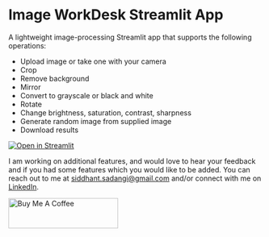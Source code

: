 # Image WorkDesk Streamlit App

A lightweight image-processing Streamlit app that supports the following operations:

* Upload image or take one with your camera
* Crop
* Remove background
* Mirror
* Convert to grayscale or black and white
* Rotate
* Change brightness, saturation, contrast, sharpness
* Generate random image from supplied image
* Download results

[![Open in Streamlit](https://static.streamlit.io/badges/streamlit_badge_black_white.svg)](https://share.streamlit.io/siddhantsadangi/imageworkdesk/app.py)

I am working on additional features, and would love to hear your feedback and if you had some features which you would like to be added.
You can reach out to me at [siddhant.sadangi@gmail.com](mailto:siddhant.sadangi@gmail.com) and/or connect with me on [LinkedIn](https://linkedin.com/in/siddhantsadangi).

<a href="https://www.buymeacoffee.com/siddhantsadangi" target="_blank">
    <img src="https://cdn.buymeacoffee.com/buttons/v2/default-yellow.png" alt="Buy Me A Coffee" style="height: 60px !important;width: 217px !important;">
</a>
